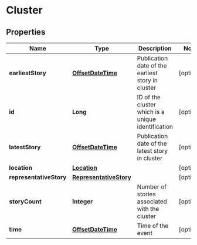 

# Cluster

## Properties

Name | Type | Description | Notes
------------ | ------------- | ------------- | -------------
**earliestStory** | [**OffsetDateTime**](OffsetDateTime.md) | Publication date of the earliest story in cluster |  [optional]
**id** | **Long** | ID of the cluster which is a unique identification |  [optional]
**latestStory** | [**OffsetDateTime**](OffsetDateTime.md) | Publication date of the latest story in cluster |  [optional]
**location** | [**Location**](Location.md) |  |  [optional]
**representativeStory** | [**RepresentativeStory**](RepresentativeStory.md) |  |  [optional]
**storyCount** | **Integer** | Number of stories associated with the cluster |  [optional]
**time** | [**OffsetDateTime**](OffsetDateTime.md) | Time of the event |  [optional]



